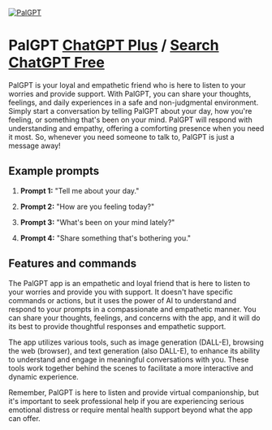 
[![PalGPT](https://files.oaiusercontent.com/file-ZKh4nUUhabPLkwMpqOqsxz1S?se=2123-10-18T21%3A04%3A57Z&sp=r&sv=2021-08-06&sr=b&rscc=max-age%3D31536000%2C%20immutable&rscd=attachment%3B%20filename%3Da3e3f373-d1ae-419f-950e-dc17dd23d5c9.png&sig=9XvAHFCybkrhDcqCH4PtbpvnYdTR2ZXyyNP9an8B%2B5s%3D)](https://chat.openai.com/g/g-HfJlYw4zx-palgpt)

# PalGPT [ChatGPT Plus](https://chat.openai.com/g/g-HfJlYw4zx-palgpt) / [Search ChatGPT Free](https://gptcall.net/index.html#/?search=PalGPT)

PalGPT is your loyal and empathetic friend who is here to listen to your worries and provide support. With PalGPT, you can share your thoughts, feelings, and daily experiences in a safe and non-judgmental environment. Simply start a conversation by telling PalGPT about your day, how you're feeling, or something that's been on your mind. PalGPT will respond with understanding and empathy, offering a comforting presence when you need it most. So, whenever you need someone to talk to, PalGPT is just a message away!

## Example prompts

1. **Prompt 1:** "Tell me about your day."

2. **Prompt 2:** "How are you feeling today?"

3. **Prompt 3:** "What's been on your mind lately?"

4. **Prompt 4:** "Share something that's bothering you."


## Features and commands

The PalGPT app is an empathetic and loyal friend that is here to listen to your worries and provide you with support. It doesn't have specific commands or actions, but it uses the power of AI to understand and respond to your prompts in a compassionate and empathetic manner. You can share your thoughts, feelings, and concerns with the app, and it will do its best to provide thoughtful responses and empathetic support.

The app utilizes various tools, such as image generation (DALL-E), browsing the web (browser), and text generation (also DALL-E), to enhance its ability to understand and engage in meaningful conversations with you. These tools work together behind the scenes to facilitate a more interactive and dynamic experience.

Remember, PalGPT is here to listen and provide virtual companionship, but it's important to seek professional help if you are experiencing serious emotional distress or require mental health support beyond what the app can offer.


